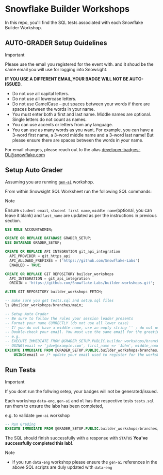 # Snowflake Builder Workshops

In this repo, you'll find the SQL tests associated with each Snowflake Builder Workshop.

## AUTO-GRADER Setup Guidelines

>[!IMPORTANT]
>
> Please use the email you registered for the event with. and it shoud be the same email you will use for logging into Snowsight.
>
> **IF YOU USE A DIFFERENT EMAIL,YOUR BADGE WILL NOT BE AUTO-ISSUED.**


- Do not use all capital letters.
- Do not use all lowercase letters.
- Do not use CamelCase – put spaces between your words if there are spaces between the words in your name.
- You must enter both a first and last name. Middle names are optional. Single letters do not count as names.
- You can use accents or letters from any language.
- You can use as many words as you want. For example, you can have a 3-word first name, a 3-word middle name and a 3-word last name! But please ensure there are spaces between the words in your name.

For email changes, please reach out to the alias developer-badges-DL@snowflake.com

## Setup Auto Grader

Assuming you are running [`gen-ai`](./gen-ai) workshop.

From within Snowsight SQL Worksheet run the following SQL commands:

>[!NOTE]
> Ensure `student email`, `student first name`, `middle name`(optional, you can leave it blank) and `last_name` are updated as per the instructions in previous section.

```sql
USE ROLE ACCOUNTADMIN;

CREATE OR REPLACE DATABASE GRADER_SETUP;
USE DATABASE GRADER_SETUP;

CREATE OR REPLACE API INTEGRATION git_api_integration
  API_PROVIDER = git_https_api
  API_ALLOWED_PREFIXES = ('https://github.com/Snowflake-Labs')
  ENABLED = TRUE;

CREATE OR REPLACE GIT REPOSITORY builder_workshops
  API_INTEGRATION = git_api_integration
  ORIGIN = 'https://github.com/Snowflake-Labs/builder-workshops.git';

ALTER GIT REPOSITORY builder_workshops FETCH;

-- make sure you get tests.sql and setup.sql files
ls @builder_workshops/branches/main;

-- Setup Auto Grader
-- Be sure to follow the rules your session leader presents
-- Format your name CORRECTLY (do not use all lower case)
-- If you do not have a middle name, use an empty string '' ; do not use "null" in place of any values
-- Double-check your email. You must use the same email for the greeting as you used to register
-- e.g.
-- EXECUTE IMMEDIATE FROM @GRADER_SETUP.PUBLIC.builder_workshops/branches/main/auto-grader/setup.sql
-- USING(email => 'jdoe@example.com', first_name => 'John', middle_name => '' ,last_name => 'Doe');
EXECUTE IMMEDIATE FROM @GRADER_SETUP.PUBLIC.builder_workshops/branches/main/auto-grader/setup.sql
    USING(email => /* update your email used to register for the workshop */, first_name => /*your first name */, middle_name => '' ,last_name => /* your last name*/);
```

## Run Tests

>[!IMPORTANT]
> If you dont run the follwing setep, your badges will not be generated/issued.

Each workshop `data-eng`, `gen-ai` and `ml` has the respective tests `tests.sql` run them to ensure the labs has been completed,

e.g. to validate `gen-ai` workshop

```sql
-- Run Grading
EXECUTE IMMEDIATE FROM @GRADER_SETUP.PUBLIC.builder_workshops/branches/main//*ask the sessions leader on the workshop tests*//tests.sql;
```

The SQL should finish successfully with a response with `STATUS` **You've successfully completed this lab!**.

>[!NOTE]
> - If you run `data-eng` workshop please ensure the `gen-ai` references in the above SQL scripts are duly updated with `data-eng`
